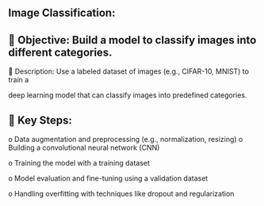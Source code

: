 ## Image Classification:

## 􏰀 Objective: Build a model to classify images into different categories.

􏰀 Description: Use a labeled dataset of images (e.g., CIFAR-10, MNIST) to train a

deep learning model that can classify images into predefined categories.

## 􏰀 Key Steps:

o Data augmentation and preprocessing (e.g., normalization, resizing) o Building a convolutional neural network (CNN)

o Training the model with a training dataset

o Model evaluation and fine-tuning using a validation dataset

o Handling overfitting with techniques like dropout and regularization
